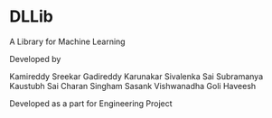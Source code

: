 # DLLib
A Library for Machine Learning


Developed by

Kamireddy Sreekar
Gadireddy Karunakar
Sivalenka Sai Subramanya Kaustubh
Sai Charan Singham
Sasank Vishwanadha
Goli Haveesh


Developed as a part for Engineering Project
